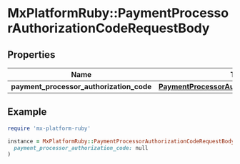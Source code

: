 # MxPlatformRuby::PaymentProcessorAuthorizationCodeRequestBody

## Properties

| Name | Type | Description | Notes |
| ---- | ---- | ----------- | ----- |
| **payment_processor_authorization_code** | [**PaymentProcessorAuthorizationCodeRequest**](PaymentProcessorAuthorizationCodeRequest.md) |  | [optional] |

## Example

```ruby
require 'mx-platform-ruby'

instance = MxPlatformRuby::PaymentProcessorAuthorizationCodeRequestBody.new(
  payment_processor_authorization_code: null
)
```

